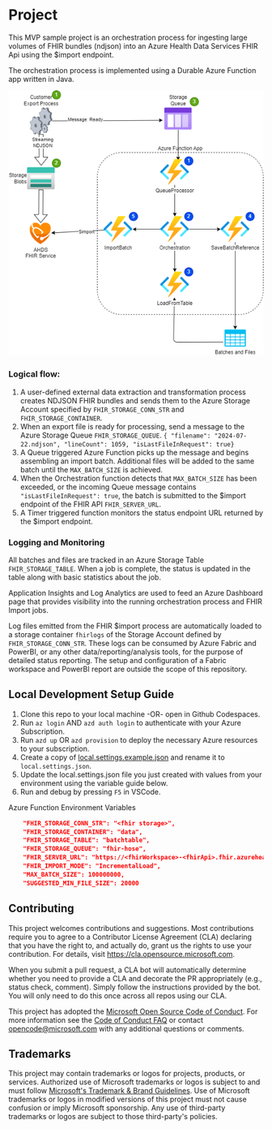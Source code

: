 # Project

This MVP sample project is an orchestration process for ingesting large volumes of FHIR bundles (ndjson) into an Azure Health Data Services FHIR Api using the $import endpoint.

The orchestration process is implemented using a Durable Azure Function app written in Java.

![architecture diagram](./docs/architecture.drawio.png)

### Logical flow:
1. A user-defined external data extraction and transformation process creates NDJSON FHIR bundles and sends them to the Azure Storage Account specified by `FHIR_STORAGE_CONN_STR` and `FHIR_STORAGE_CONTAINER`.
1. When an export file is ready for processing, send a message to the Azure Storage Queue `FHIR_STORAGE_QUEUE`. 
`{ "filename": "2024-07-22.ndjson", "lineCount": 1059, "isLastFileInRequest": true}`
1. A Queue triggered Azure Function picks up the message and begins assembling an import batch. Additional files will be added to the same batch until the `MAX_BATCH_SIZE` is achieved.
1. When the Orchestration function detects that `MAX_BATCH_SIZE` has been exceeded, or the incoming Queue message contains `"isLastFileInRequest": true`, the batch is submitted to the $import endpoint of the FHIR API `FHIR_SERVER_URL`.
1. A Timer triggered function monitors the status endpoint URL returned by the $import endpoint.

### Logging and Monitoring
All batches and files are tracked in an Azure Storage Table `FHIR_STORAGE_TABLE`. When a job is complete, the status is updated in the table along with basic statistics about the job.

Application Insights and Log Analytics are used to feed an Azure Dashboard page that provides visibility into the running orchestration process and FHIR Import jobs.

Log files emitted from the FHIR $import process are automatically loaded to a storage container `fhirlogs` of the Storage Account defined by `FHIR_STORAGE_CONN_STR`. These logs can be consumed by Azure Fabric and PowerBI, or any other data/reporting/analysis tools, for the purpose of detailed status reporting. The setup and configuration of a Fabric workspace and PowerBI report are outside the scope of this repository.

## Local Development Setup Guide

1. Clone this repo to your local machine -OR- open in Github Codespaces.
1. Run `az login` AND `azd auth login` to authenticate with your Azure Subscription.
1. Run `azd up` OR `azd provision` to deploy the necessary Azure resources to your subscription.
1. Create a copy of [local.settings.example.json](./local.settings.example.json) and rename it to `local.settings.json`.
1. Update the local.settings.json file you just created with values from your environment using the variable guide below.
1. Run and debug by pressing `F5` in VSCode.

Azure Function Environment Variables

```JSON
    "FHIR_STORAGE_CONN_STR": "<fhir storage>",
    "FHIR_STORAGE_CONTAINER": "data",
    "FHIR_STORAGE_TABLE": "batchtable",
    "FHIR_STORAGE_QUEUE": "fhir-hose",
    "FHIR_SERVER_URL": "https://<fhirWorkspace>-<fhirApi>.fhir.azurehealthcareapis.com",
    "FHIR_IMPORT_MODE": "IncrementalLoad",
    "MAX_BATCH_SIZE": 100000000,
    "SUGGESTED_MIN_FILE_SIZE": 20000
```

## Contributing

This project welcomes contributions and suggestions.  Most contributions require you to agree to a
Contributor License Agreement (CLA) declaring that you have the right to, and actually do, grant us
the rights to use your contribution. For details, visit https://cla.opensource.microsoft.com.

When you submit a pull request, a CLA bot will automatically determine whether you need to provide
a CLA and decorate the PR appropriately (e.g., status check, comment). Simply follow the instructions
provided by the bot. You will only need to do this once across all repos using our CLA.

This project has adopted the [Microsoft Open Source Code of Conduct](https://opensource.microsoft.com/codeofconduct/).
For more information see the [Code of Conduct FAQ](https://opensource.microsoft.com/codeofconduct/faq/) or
contact [opencode@microsoft.com](mailto:opencode@microsoft.com) with any additional questions or comments.

## Trademarks

This project may contain trademarks or logos for projects, products, or services. Authorized use of Microsoft 
trademarks or logos is subject to and must follow 
[Microsoft's Trademark & Brand Guidelines](https://www.microsoft.com/en-us/legal/intellectualproperty/trademarks/usage/general).
Use of Microsoft trademarks or logos in modified versions of this project must not cause confusion or imply Microsoft sponsorship.
Any use of third-party trademarks or logos are subject to those third-party's policies.

